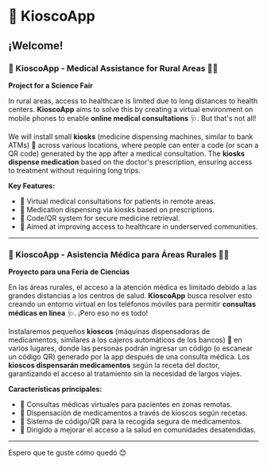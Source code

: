# 🚀 KioscoApp

## ¡Welcome!

### 🌟 KioscoApp - Medical Assistance for Rural Areas 🏥🌿

**Project for a Science Fair**

In rural areas, access to healthcare is limited due to long distances to health centers. **KioscoApp** aims to solve this by creating a virtual environment on mobile phones to enable **online medical consultations** 🩺. But that's not all!

We will install small **kiosks** (medicine dispensing machines, similar to bank ATMs) 💊 across various locations, where people can enter a code (or scan a QR code) generated by the app after a medical consultation. The **kiosks dispense medication** based on the doctor's prescription, ensuring access to treatment without requiring long trips.

**Key Features:**
- 🩻 Virtual medical consultations for patients in remote areas.
- 💊 Medication dispensing via kiosks based on prescriptions.
- 📲 Code/QR system for secure medicine retrieval.
- 🤝 Aimed at improving access to healthcare in underserved communities.

---

### 🌟 KioscoApp - Asistencia Médica para Áreas Rurales 🏥🌿

**Proyecto para una Feria de Ciencias**

En las áreas rurales, el acceso a la atención médica es limitado debido a las grandes distancias a los centros de salud. **KioscoApp** busca resolver esto creando un entorno virtual en los teléfonos móviles para permitir **consultas médicas en línea** 🩺. ¡Pero eso no es todo!

Instalaremos pequeños **kioscos** (máquinas dispensadoras de medicamentos, similares a los cajeros automáticos de los bancos) 💊 en varios lugares, donde las personas podrán ingresar un código (o escanear un código QR) generado por la app después de una consulta médica. Los **kioscos dispensarán medicamentos** según la receta del doctor, garantizando el acceso al tratamiento sin la necesidad de largos viajes.

**Características principales:**
- 🩻 Consultas médicas virtuales para pacientes en zonas remotas.
- 💊 Dispensación de medicamentos a través de kioscos según recetas.
- 📲 Sistema de código/QR para la recogida segura de medicamentos.
- 🤝 Dirigido a mejorar el acceso a la salud en comunidades desatendidas.

---

Espero que te guste cómo quedó 😊
